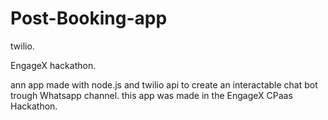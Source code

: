 # Post-Booking-app
twilio.

EngageX hackathon.

ann app made with node.js and twilio api to create an interactable chat bot trough Whatsapp channel. this app was made in the EngageX CPaas Hackathon.
